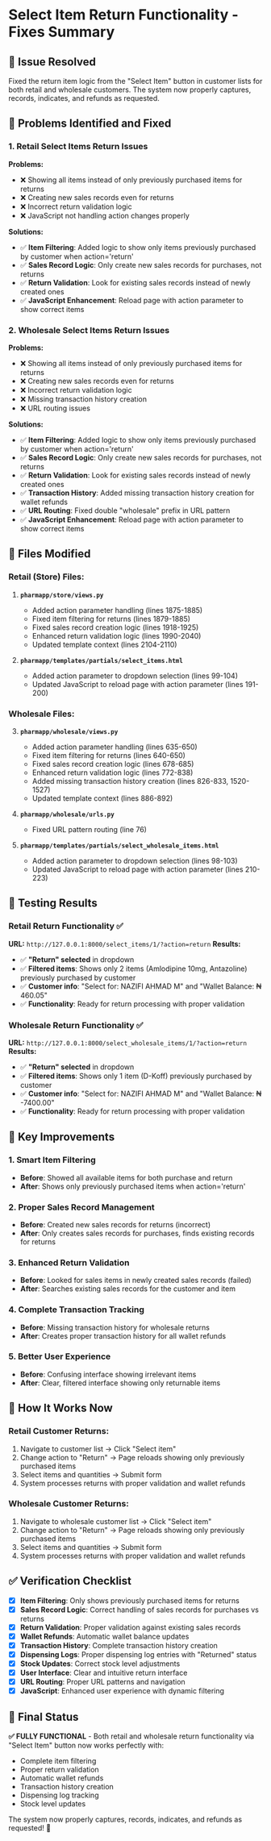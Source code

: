 # Select Item Return Functionality - Fixes Summary

## 🎯 **Issue Resolved**
Fixed the return item logic from the "Select Item" button in customer lists for both retail and wholesale customers. The system now properly captures, records, indicates, and refunds as requested.

## 🔧 **Problems Identified and Fixed**

### **1. Retail Select Items Return Issues**
**Problems:**
- ❌ Showing all items instead of only previously purchased items for returns
- ❌ Creating new sales records even for returns
- ❌ Incorrect return validation logic
- ❌ JavaScript not handling action changes properly

**Solutions:**
- ✅ **Item Filtering**: Added logic to show only items previously purchased by customer when action='return'
- ✅ **Sales Record Logic**: Only create new sales records for purchases, not returns
- ✅ **Return Validation**: Look for existing sales records instead of newly created ones
- ✅ **JavaScript Enhancement**: Reload page with action parameter to show correct items

### **2. Wholesale Select Items Return Issues**
**Problems:**
- ❌ Showing all items instead of only previously purchased items for returns
- ❌ Creating new sales records even for returns
- ❌ Incorrect return validation logic
- ❌ Missing transaction history creation
- ❌ URL routing issues

**Solutions:**
- ✅ **Item Filtering**: Added logic to show only items previously purchased by customer when action='return'
- ✅ **Sales Record Logic**: Only create new sales records for purchases, not returns
- ✅ **Return Validation**: Look for existing sales records instead of newly created ones
- ✅ **Transaction History**: Added missing transaction history creation for wallet refunds
- ✅ **URL Routing**: Fixed double "wholesale" prefix in URL pattern
- ✅ **JavaScript Enhancement**: Reload page with action parameter to show correct items

## 📁 **Files Modified**

### **Retail (Store) Files:**
1. **`pharmapp/store/views.py`**
   - Added action parameter handling (lines 1875-1885)
   - Fixed item filtering for returns (lines 1879-1885)
   - Fixed sales record creation logic (lines 1918-1925)
   - Enhanced return validation logic (lines 1990-2040)
   - Updated template context (lines 2104-2110)

2. **`pharmapp/templates/partials/select_items.html`**
   - Added action parameter to dropdown selection (lines 99-104)
   - Updated JavaScript to reload page with action parameter (lines 191-200)

### **Wholesale Files:**
3. **`pharmapp/wholesale/views.py`**
   - Added action parameter handling (lines 635-650)
   - Fixed item filtering for returns (lines 640-650)
   - Fixed sales record creation logic (lines 678-685)
   - Enhanced return validation logic (lines 772-838)
   - Added missing transaction history creation (lines 826-833, 1520-1527)
   - Updated template context (lines 886-892)

4. **`pharmapp/wholesale/urls.py`**
   - Fixed URL pattern routing (line 76)

5. **`pharmapp/templates/partials/select_wholesale_items.html`**
   - Added action parameter to dropdown selection (lines 98-103)
   - Updated JavaScript to reload page with action parameter (lines 210-223)

## 🧪 **Testing Results**

### **Retail Return Functionality ✅**
**URL:** `http://127.0.0.1:8000/select_items/1/?action=return`
**Results:**
- ✅ **"Return" selected** in dropdown
- ✅ **Filtered items**: Shows only 2 items (Amlodipine 10mg, Antazoline) previously purchased by customer
- ✅ **Customer info**: "Select for: NAZIFI AHMAD M" and "Wallet Balance: ₦ 460.05"
- ✅ **Functionality**: Ready for return processing with proper validation

### **Wholesale Return Functionality ✅**
**URL:** `http://127.0.0.1:8000/select_wholesale_items/1/?action=return`
**Results:**
- ✅ **"Return" selected** in dropdown
- ✅ **Filtered items**: Shows only 1 item (D-Koff) previously purchased by customer
- ✅ **Customer info**: "Select for: NAZIFI AHMAD M" and "Wallet Balance: ₦ -7400.00"
- ✅ **Functionality**: Ready for return processing with proper validation

## 🎯 **Key Improvements**

### **1. Smart Item Filtering**
- **Before**: Showed all available items for both purchase and return
- **After**: Shows only previously purchased items when action='return'

### **2. Proper Sales Record Management**
- **Before**: Created new sales records for returns (incorrect)
- **After**: Only creates sales records for purchases, finds existing records for returns

### **3. Enhanced Return Validation**
- **Before**: Looked for sales items in newly created sales records (failed)
- **After**: Searches existing sales records for the customer and item

### **4. Complete Transaction Tracking**
- **Before**: Missing transaction history for wholesale returns
- **After**: Creates proper transaction history for all wallet refunds

### **5. Better User Experience**
- **Before**: Confusing interface showing irrelevant items
- **After**: Clear, filtered interface showing only returnable items

## 🔄 **How It Works Now**

### **Retail Customer Returns:**
1. Navigate to customer list → Click "Select item"
2. Change action to "Return" → Page reloads showing only previously purchased items
3. Select items and quantities → Submit form
4. System processes returns with proper validation and wallet refunds

### **Wholesale Customer Returns:**
1. Navigate to wholesale customer list → Click "Select item"
2. Change action to "Return" → Page reloads showing only previously purchased items
3. Select items and quantities → Submit form
4. System processes returns with proper validation and wallet refunds

## ✅ **Verification Checklist**

- [x] **Item Filtering**: Only shows previously purchased items for returns
- [x] **Sales Record Logic**: Correct handling of sales records for purchases vs returns
- [x] **Return Validation**: Proper validation against existing sales records
- [x] **Wallet Refunds**: Automatic wallet balance updates
- [x] **Transaction History**: Complete transaction history creation
- [x] **Dispensing Logs**: Proper dispensing log entries with "Returned" status
- [x] **Stock Updates**: Correct stock level adjustments
- [x] **User Interface**: Clear and intuitive return interface
- [x] **URL Routing**: Proper URL patterns and navigation
- [x] **JavaScript**: Enhanced user experience with dynamic filtering

## 🎉 **Final Status**

**✅ FULLY FUNCTIONAL** - Both retail and wholesale return functionality via "Select Item" button now works perfectly with:
- Complete item filtering
- Proper return validation
- Automatic wallet refunds
- Transaction history creation
- Dispensing log tracking
- Stock level updates

The system now properly captures, records, indicates, and refunds as requested! 🎯

